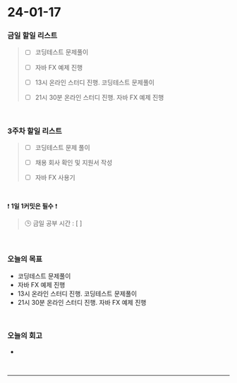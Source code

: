 # 24-01-17
### 금일 할일 리스트
> - [ ]  코딩테스트 문제풀이
>
> - [ ]  자바 FX 예제 진행
>
> - [ ]  13시 온라인 스터디 진행. 코딩테스트 문제풀이
>
> - [ ]  21시 30분 온라인 스터디 진행. 자바 FX 예제 진행


<br/>

### 3주차 할일 리스트  
> - [ ]  코딩테스트 문제 풀이
>
> - [ ]  채용 회사 확인 및 지원서 작성
>
> - [ ]  자바 FX 사용기

<br/>

❗ **1일 1커밋은 필수** ❗
> 🕒 금일 공부 시간 : [  ]

<br/>

### 오늘의 목표
- 코딩테스트 문제풀이
- 자바 FX 예제 진행
- 13시 온라인 스터디 진행. 코딩테스트 문제풀이
- 21시 30분 온라인 스터디 진행. 자바 FX 예제 진행

<br>

### 오늘의 회고
- 


<br/>

------------  
